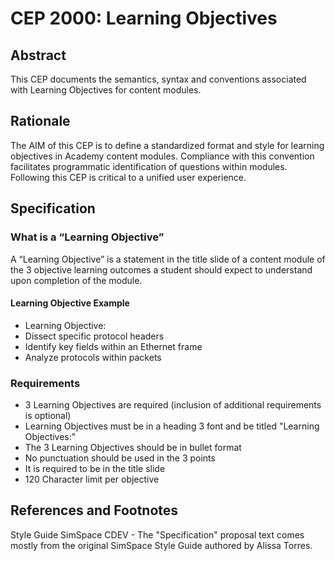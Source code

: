 # CEP 2000: Learning Objectives

## Abstract

This CEP documents the semantics, syntax and conventions associated with Learning Objectives for content modules. 

## Rationale

The AIM of this CEP is to define a standardized format and style for learning objectives in Academy content modules. Compliance with this convention facilitates programmatic identification of questions within modules. Following this CEP is critical to a unified user experience.

## Specification

### What is a “Learning Objective”

A  “Learning Objective” is a statement in the title slide of a content module of the 3 objective learning outcomes a student should expect to understand upon completion of the module. 

#### Learning Objective Example

- Learning Objective:
- Dissect specific protocol headers
- Identify key fields within an Ethernet frame
- Analyze protocols within packets

### Requirements

- 3 Learning Objectives are required (inclusion of additional requirements is optional)
- Learning Objectives must be in a heading 3 font and be titled "Learning Objectives:"
- The 3 Learning Objectives should be in bullet format
- No punctuation should be used in the 3 points
- It is required to be in the title slide
- 120 Character limit per objective

## References and Footnotes

Style Guide SimSpace CDEV - The "Specification" proposal text comes mostly from the original SimSpace Style Guide authored by Alissa Torres.

